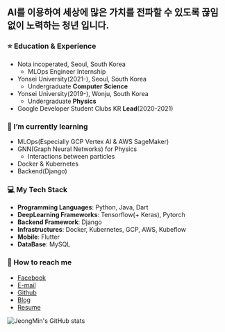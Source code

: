 ## AI를 이용하여 세상에 많은 가치를 전파할 수 있도록 끊임없이 노력하는 청년 입니다.

### ⭐️ Education & Experience
- Nota incoperated, Seoul, South Korea
    - MLOps Engineer Internship
- Yonsei University(2021-), Seoul, South Korea
    - Undergraduate **Computer Science**
- Yonsei University(2019-), Wonju, South Korea
    - Undergraduate **Physics**
- Google Developer Student Clubs KR **Lead**(2020-2021)

### 🌱 I’m currently learning
- MLOps(Especially GCP Vertex AI & AWS SageMaker)
- GNN(Graph Neural Networks) for Physics
    - Interactions between particles
- Docker & Kubernetes
- Backend(Django)

### 💻 My Tech Stack
- **Programming Languages**: Python, Java, Dart
- **DeepLearning Frameworks**: Tensorflow(+ Keras), Pytorch
- **Backend Framework**: Django
- **Infrastructures**: Docker, Kubernetes, GCP, AWS, Kubeflow
- **Mobile**: Flutter
- **DataBase**: MySQL

### 📮 How to reach me
- [Facebook](https://www.facebook.com/JeongMinDo0727/)
- [E-mail](mailto:dojm0727@gmail.com)
- [Github](https://github.com/silverstar0727)
- [Blog](https://velog.io/@djm0727)
- [Resume](https://zest-break-fb2.notion.site/Jeongmin-Do-5899d3df33df4f83ad67a30f7d2ac75b)

![JeongMin's GitHub stats](https://github-readme-stats.vercel.app/api?username=silverstar0727&show_icons=true&theme=vue-dark)
